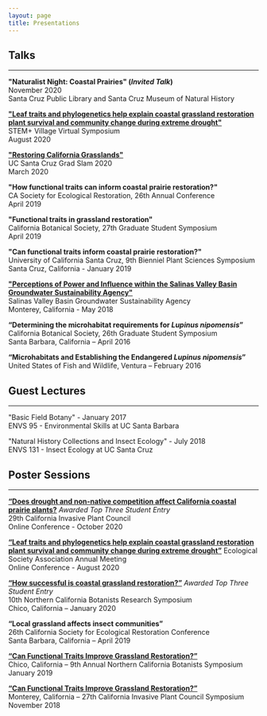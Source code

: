 ```yaml
---
layout: page
title: Presentations
---
```

## Talks
--------------------
**"Naturalist Night: Coastal Prairies" (*Invited Talk*)**  
November 2020  
Santa Cruz Public Library and Santa Cruz Museum of Natural History  

**["Leaf traits and phylogenetics help explain coastal grassland restoration plant survival and community change during extreme drought"](https://youtu.be/dZgtgLgiHz4)**  
STEM+ Village Virtual Symposium  
August 2020  

**["Restoring California Grasslands"](https://youtu.be/TFtuxyul_-s)**  
UC Santa Cruz Grad Slam 2020  
March 2020

**"How functional traits can inform coastal prairie restoration?"**  
CA Society for Ecological Restoration, 26th Annual Conference  
April 2019  

**"Functional traits in grassland restoration"**  
California Botanical Society, 27th Graduate Student Symposium  
April 2019 

**"Can functional traits inform coastal prairie restoration?"**                                                                         
University of California Santa Cruz, 9th Bienniel Plant Sciences Symposium                                 
Santa Cruz, California - January 2019

**["Perceptions of Power and Influence within the Salinas Valley Basin Groundwater Sustainability Agency"](https://cpb-us-e1.wpmucdn.com/sites.ucsc.edu/dist/e/483/files/2018/06/Final-Project-Presentation-279hr8u.pdf)**                              
Salinas Valley Basin Groundwater Sustainability Agency                                                                           
Monterey, California - May 2018

**“Determining the microhabitat requirements for *Lupinus nipomensis*”**          
California Botanical Society, 26th Graduate Student Symposium       
Santa Barbara, California – April 2016 

**“Microhabitats and Establishing the Endangered *Lupinus nipomensis*”**         
United States of Fish and Wildlife, Ventura – February 2016

## Guest Lectures
--------------------
"Basic Field Botany" - January 2017  
ENVS 95 - Environmental Skills at UC Santa Barbara

"Natural History Collections and Insect Ecology" - July 2018  
ENVS 131 - Insect Ecology at UC Santa Cruz

## Poster Sessions
--------------------
**[“Does drought and non-native competition affect California coastal prairie plants?](https://www.researchgate.net/deref/http%3A%2F%2Fdx.doi.org%2F10.13140%2FRG.2.2.34337.84329?_sg%5B0%5D=3uB10nmDg7FDOAe9K1n9KuQ5mHM_FWZCJ_JVBEQJ1VumXh4xcVahGnCjNUyB2YTV5n3oRWN4kQTbC5aQvgF6ffm5OA.x8sQqfkU7nm8jo0O5QTfx6DF5gKTCkHE3sjMArR9icVWSisZHf9YMjEK-Hm9wHhSMHHBjgqkz1hdww2wuRe5Yw)** *Awarded Top Three Student Entry*  
29th California Invasive Plant Council    
Online Conference - October 2020 

**[“Leaf traits and phylogenetics help explain coastal grassland restoration plant survival and community change during extreme drought”](https://www.researchgate.net/deref/http%3A%2F%2Fdx.doi.org%2F10.13140%2FRG.2.2.28095.74407?_sg%5B0%5D=NVyTXskUAy9WInyBf1fgriT16v9m4jJ7ZKeQiLXPme6VUtbtf0kAe-fqJGBqn3wCK4f-grmI5kzJ3zt_bnsrFyJjpw.-Qr1D7uvTXHSHsy2_d7OSBriICqO8gZ8s21rE4qaSDN1WaOXMVuI3-oD6bctnlMr53-9KOIPmIvpaDPaqW6-Xw)**
Ecological Society Association Annual Meeting  
Online Conference - August 2020  

**[“How successful is coastal grassland restoration?”](https://www.researchgate.net/deref/http%3A%2F%2Fdx.doi.org%2F10.13140%2FRG.2.2.12996.24968?_sg%5B0%5D=7ulXLOkd4vNNM1awS0khyhDz-vk5uwcpSTBz_wUQMyzZzTilwqDJoLp8GQgsiMDG3eTncliEb0ES10FA94SWSdgmKA.z7spsbrlWnsJCWT2m8_qAfORJDvH5MqVk0QnR1Zz4XqN7_35OPv665kFkv0wCbRC_lCLi5KtpEfsHfOGqIWISg)** *Awarded Top Three Student Entry*  
10th Northern California Botanists Research Symposium  
Chico, California – January 2020  

**“Local grassland affects insect communities”**  
26th California Society for Ecological Restoration Conference  
Santa Barbara, California – April 2019

**[“Can Functional Traits Improve Grassland Restoration?”](http://www.norcalbotanists.org/files/NCB_2019_Poster15_LuongJ.pdf)**                
Chico, California – 9th Annual Northern California Botanists Symposium                                        
January 2019

**[“Can Functional Traits Improve Grassland Restoration?”](https://www.researchgate.net/deref/http%3A%2F%2Fdx.doi.org%2F10.13140%2FRG.2.2.12996.24968?_sg%5B0%5D=7ulXLOkd4vNNM1awS0khyhDz-vk5uwcpSTBz_wUQMyzZzTilwqDJoLp8GQgsiMDG3eTncliEb0ES10FA94SWSdgmKA.z7spsbrlWnsJCWT2m8_qAfORJDvH5MqVk0QnR1Zz4XqN7_35OPv665kFkv0wCbRC_lCLi5KtpEfsHfOGqIWISg)**                                      
Monterey, California – 27th California Invasive Plant Council Symposium                    
November 2018
